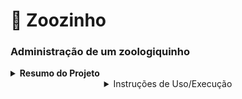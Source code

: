 # 🦁 Zoozinho

### Administração de um zoologiquinho
<details>
<summary><strong>Resumo do Projeto</strong></summary>

- Interface web desenvolvida com **React.js**, utilizando **HTML**, **CSS** e **JavaScript**
- Uma **Web API REST**, desenvolvida com **ASP.NET em C#**
- Persistência de dados com banco de dados **PostgreSQL**
- Integração entre front-end e back-end utilizando **requisições HTTP**
- Mapeamento objeto-relacional feito com **NHibernate**
- Funcionalidades para cadastro, listagem, atualização e remoção de:
  - Categorias
  - Espécies
  - Recintos
  - Habitats
  - Galpão (apenas Leitura e edição)
  - Animais (com criação de movimentações no editar)
- Relatórios interativos (de Galpão e Recintos) com gráficos utilizando **Recharts**

</details>

<details><summary align="center">Instruções de Uso/Execução</summary>

1) Tenha o GIT instalado:

```
https://git-scm.com/download/win
```

2) Tenha o SDK do DOTNET 8.0 instalado:

```
https://dotnet.microsoft.com/pt-br/download
```

3) Tenha o NPM instalado:

```
https://docs.npmjs.com/downloading-and-installing-node-js-and-npm
```

4) Tenha o driver do Postgresql instalado:

```
https://www.enterprisedb.com/downloads/postgres-postgresql-downloads
```

5) Tenha uma IDE para Postgresql instalada, recomendo o pgAdmin:

```
https://www.pgadmin.org/download/pgadmin-4-windows/
```

6) Caso tenha acabado de instalar algum dos itens acima, reinicie seu computador
7) Abra um terminal e clone o repositório:

```bash
git clone https://github.com/Vinicius-Brandi/Zoozinho.git
```

8) Acesse o diretório do repositório clonado:

```bash
cd .\Zoozinho\
```

9) Abra o diretório atual no Explorador de Arquivos pra facilitar a explicação:

```bash
explorer .
```

10) Existe uma pasta de script seguindo o caminho Zoozinho/ZooConsole/Database, abrir tanto o script como os inserts em bloco de notas

11) Abra sua IDE do Postgresql (pgAdmin)
12) Confirme que exista um servidor assim:

- Nome: localhost
- Host: 127.0.0.1
- Porta: 5432
- Senha: 1234 _(Tudo é padrão menos essa senha, garanta que esteja assim)_

13) Conecte-se ao servidor registrado crie um banco de dados com nome = postgres (meio de algum software como DBEAVER(de preferência)
    
14) Crie um script e coloque nele o script que que está no banco de dados, pegue todo ele com o mouse e dê ctrl+enter
    
15) Depois coloque os inserts no script, pegue todo ele com o mouse e dê ctrl+enter
    
16) Abra o Visual Studio 2022, dentro da pasta Zoozinho, tera um arquivo 'ZooConsole.sln', clique nele, você entrara no projeto
    
17) Na parte superior terá um uma engrenagem com os dois projetos, clique nela e escolha ZoozinhoAPI, e clique play logo ao lado
    
18) Após isso abrirá um swagger, caso queira fazer testes deixarei em outro aba json para teste
```
/localhost:7100/swagger/index.html
```
    
20) Volte para o explorador de arquivos, abra o terminal na pasta zoozinho-react

```bash
# Instale as dependências
npm install

# Rode o projeto localmente
npm run dev
```
20) Aparecerá um link, ctrl+clique e você está com meu projeto web rodando

